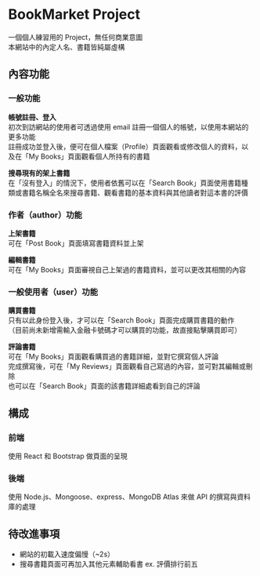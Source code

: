# BookMarket Project

一個個人練習用的 Project，無任何商業意圖  
本網站中的內定人名、書籍皆純屬虛構

## 內容功能

### 一般功能

**帳號註冊、登入**  
初次到訪網站的使用者可透過使用 email 註冊一個個人的帳號，以使用本網站的更多功能  
註冊成功並登入後，便可在個人檔案（Profile）頁面觀看或修改個人的資料，以及在「My Books」頁面觀看個人所持有的書籍

**搜尋現有的架上書籍**  
在「沒有登入」的情況下，使用者依舊可以在「Search Book」頁面使用書籍種類或書籍名稱全名來搜尋書籍、觀看書籍的基本資料與其他讀者對這本書的評價

### 作者（author）功能

**上架書籍**  
可在「Post Book」頁面填寫書籍資料並上架

**編輯書籍**  
可在「My Books」頁面審視自己上架過的書籍資料，並可以更改其相關的內容

### 一般使用者（user）功能

**購買書籍**  
只有以此身份登入後，才可以在「Search Book」頁面完成購買書籍的動作  
（目前尚未新增需輸入金融卡號碼才可以購買的功能，故直接點擊購買即可）

**評論書籍**  
可在「My Books」頁面觀看購買過的書籍詳細，並對它撰寫個人評論  
完成撰寫後，可在「My Reviews」頁面觀看自己寫過的內容，並可對其編輯或刪除  
也可以在「Search Book」頁面的該書籍詳細處看到自己的評論

## 構成

### 前端

使用 React 和 Bootstrap 做頁面的呈現

### 後端

使用 Node.js、Mongoose、express、MongoDB Atlas 來做 API 的撰寫與資料庫的處理

## 待改進事項

- 網站的初載入速度偏慢（~2s）
- 搜尋書籍頁面可再加入其他元素輔助看書 ex. 評價排行前五
